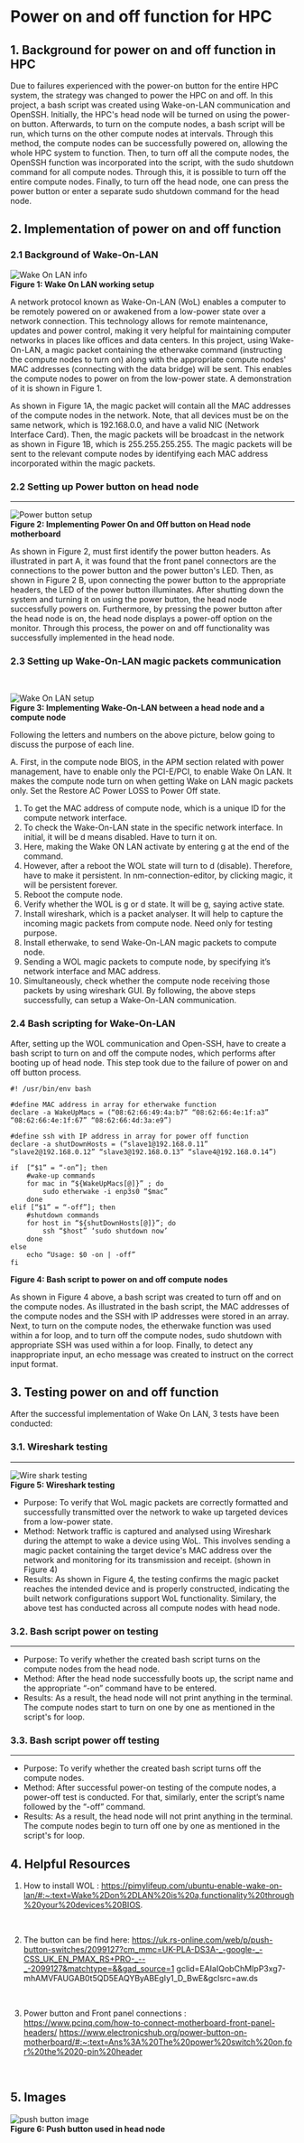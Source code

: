 # **Power on and off function for HPC**

## **1. Background for power on and off function in HPC**

Due to failures experienced with the power-on button for the entire HPC system, the strategy was changed to power the HPC on and off. In this project, a bash script was created using Wake-on-LAN communication and OpenSSH. Initially, the HPC's head node will be turned on using the power-on button. Afterwards, to turn on the compute nodes, a bash script will be run, which turns on the other compute nodes at intervals. Through this method, the compute nodes can be successfully powered on, allowing the whole HPC system to function. Then, to turn off all the compute nodes, the OpenSSH function was incorporated into the script, with the sudo shutdown command for all compute nodes. Through this, it is possible to turn off the entire compute nodes. Finally, to turn off the head node, one can press the power button or enter a separate sudo shutdown command for the head node.


## **2. Implementation of power on and off function**

### **2.1 Background of Wake-On-LAN**
![Wake On LAN info](WakeOnLAN.png)<br>
<b>Figure 1: Wake On LAN working setup</b>
<br>

A network protocol known as Wake-On-LAN (WoL) enables a computer to be remotely powered on or awakened from a low-power state over a network connection. This technology allows for remote maintenance, updates and power control, making it very helpful for maintaining computer networks in places like offices and data centers. In this project, using Wake-On-LAN, a magic packet containing the etherwake command (instructing the compute nodes to turn on) along with the appropriate compute nodes' MAC addresses (connecting with the data bridge) will be sent. This enables the compute nodes to power on from the low-power state. A demonstration of it is shown in Figure 1.

As shown in Figure 1A, the magic packet will contain all the MAC addresses of the compute nodes in the network. Note, that all devices must be on the same network, which is 192.168.0.0, and have a valid NIC (Network Interface Card). Then, the magic packets will be broadcast in the network as shown in Figure 1B, which is 255.255.255.255. The magic packets will be sent to the relevant compute nodes by identifying each MAC address incorporated within the magic packets.

### **2.2 Setting up Power button on head node**
 ---

![Power button setup](powerbuttonsetup.png)<br>
<b>Figure 2: Implementing Power On and Off button on Head node motherboard</b>
<br>

As shown in Figure 2, must first identify the power button headers. As illustrated in part A, it was found that the front panel connectors are the connections to the power button and the power button's LED. Then, as shown in Figure 2 B, upon connecting the power button to the appropriate headers, the LED of the power button illuminates. After shutting down the system and turning it on using the power button, the head node successfully powers on. Furthermore, by pressing the power button after the head node is on, the head node displays a power-off option on the monitor. Through this process, the power on and off functionality was successfully implemented in the head node.


### **2.3 Setting up Wake-On-LAN magic packets communication**
<br>

![Wake On LAN setup](WOL-setup1.png)<br>
<b>Figure 3: Implementing Wake-On-LAN between a head node and a compute node</b>
<br>

Following the letters and numbers on the above picture, below going to discuss the purpose of each line.

A. First, in the compute node BIOS, in the APM section related with power management, have to enable only the PCI-E/PCI, to enable Wake On LAN. It makes the compute node turn on when getting Wake on LAN magic packets only. Set the Restore AC Power LOSS to Power Off state.
1. To get the MAC address of compute node, which is a unique ID for the compute network interface.
2. To check the Wake-On-LAN state in the specific network interface. In initial, it will be d means disabled. Have to turn it on.
3. Here, making the Wake ON LAN activate by entering g at the end of the command.
4. However, after a reboot the WOL state will turn to d (disable). Therefore, have to make it persistent. In nm-connection-editor, by clicking magic, it will be persistent forever.
5. Reboot the compute node.
6. Verify whether the WOL is g or d state. It will be g, saying active state.
7. Install wireshark, which is a packet analyser. It will help to capture the incoming magic packets from compute node. Need only for testing purpose.
8. Install etherwake, to send Wake-On-LAN magic packets to compute node.
9. Sending a WOL magic packets to compute node, by specifying it’s network interface and MAC address.
10. Simultaneously, check whether the compute node receiving those packets by using wireshark GUI.
By following, the above steps successfully, can setup a Wake-On-LAN communication. 

### **2.4 Bash scripting for Wake-On-LAN**
After, setting up the WOL communication and Open-SSH, have to create a bash script to turn on and off the compute nodes, which performs after booting up of head node. This step took due to the failure of power on and off button process. 

    #! /usr/bin/env bash

    #define MAC address in array for etherwake function
    declare -a WakeUpMacs = (“08:62:66:49:4a:b7” “08:62:66:4e:1f:a3” “08:62:66:4e:1f:67” “08:62:66:4d:3a:e9”)

    #define ssh with IP address in array for power off function
    declare -a shutDownHosts = (“slave1@192.168.0.11” “slave2@192.168.0.12” “slave3@192.168.0.13” “slave4@192.168.0.14”)

    if  [“$1” = “-on”]; then
        #wake-up commands
        for mac in “${WakeUpMacs[@]}” ; do
            sudo etherwake -i enp3s0 “$mac”
        done
    elif [“$1” = “-off”]; then
        #shutdown commands
        for host in “${shutDownHosts[@]}”; do
            ssh “$host” ‘sudo shutdown now’
        done 
    else
        echo “Usage: $0 -on | -off” 
    fi

<b>Figure 4: Bash script to power on and off compute nodes</b>
<br>

As shown in Figure 4 above, a bash script was created to turn off and on the compute nodes. As illustrated in the bash script, the MAC addresses of the compute nodes and the SSH with IP addresses were stored in an array. Next, to turn on the compute nodes, the etherwake function was used within a for loop, and to turn off the compute nodes, sudo shutdown with appropriate SSH was used within a for loop. Finally, to detect any inappropriate input, an echo message was created to instruct on the correct input format.

## **3. Testing power on and off function**

After the successful implementation of Wake On LAN, 3 tests have been conducted:

### **3.1. Wireshark testing**
---

![Wire shark testing](wiresharktest.png)<br>
<b>Figure 5: Wireshark testing</b>
<br>
<ul>
<li>Purpose: To verify that WoL magic packets are correctly formatted and successfully transmitted over the network to wake up targeted devices from a low-power state.</li>

<li>Method: Network traffic is captured and analysed using Wireshark during the attempt to wake a device using WoL. This involves sending a magic packet containing the target device's MAC address over the network and monitoring for its transmission and receipt. (shown in Figure 4)</li>

<li>Results: As shown in Figure 4, the testing confirms the magic packet reaches the intended device and is properly constructed, indicating the built network configurations support WoL functionality. Similary, the above test has conducted across all compute nodes with head node. </li>
</ul>

### **3.2. Bash script power on testing**
---
<ul>
<li>Purpose: To verify whether the created bash script turns on the compute nodes from the head node.</li>

<li>Method: After the head node successfully boots up, the script name and the appropriate “-on” command have to be entered.</li>

<li>Results: As a result, the head node will not print anything in the terminal. The compute nodes start to turn on one by one as mentioned in the script's for loop.</li>
</ul>

### **3.3. Bash script power off testing**
---
<ul>
<li>Purpose: To verify whether the created bash script turns off the compute nodes.</li>

<li>Method: After successful power-on testing of the compute nodes, a power-off test is conducted. For that, similarly, enter the script’s name followed by the “-off” command.</li>

<li>Results: As a result, the head node will not print anything in the terminal. The compute nodes begin to turn off one by one as mentioned in the script's for loop.</li>
</ul>



 ## **4. Helpful Resources**

1. How to install WOL : https://pimylifeup.com/ubuntu-enable-wake-on-lan/#:~:text=Wake%2Don%2DLAN%20is%20a,functionality%20through%20your%20devices%20BIOS.
<br>

2. The button can be find here: https://uk.rs-online.com/web/p/push-button-switches/2099127?cm_mmc=UK-PLA-DS3A-_-google-_-CSS_UK_EN_PMAX_RS+PRO-_--_-2099127&matchtype=&&gad_source=1 gclid=EAIaIQobChMIpP3xg7-mhAMVFAUGAB0t5QD5EAQYByABEgIy1_D_BwE&gclsrc=aw.ds
<br>

3. Power button and Front panel connections : https://www.pcinq.com/how-to-connect-motherboard-front-panel-headers/ https://www.electronicshub.org/power-button-on-motherboard/#:~:text=Ans%3A%20The%20power%20switch%20on,for%20the%2020-pin%20header
<br>


 ## **5. Images**
![push button image](PushButton.png)<br>
<b>Figure 6: Push button used in head node</b>
<br>
